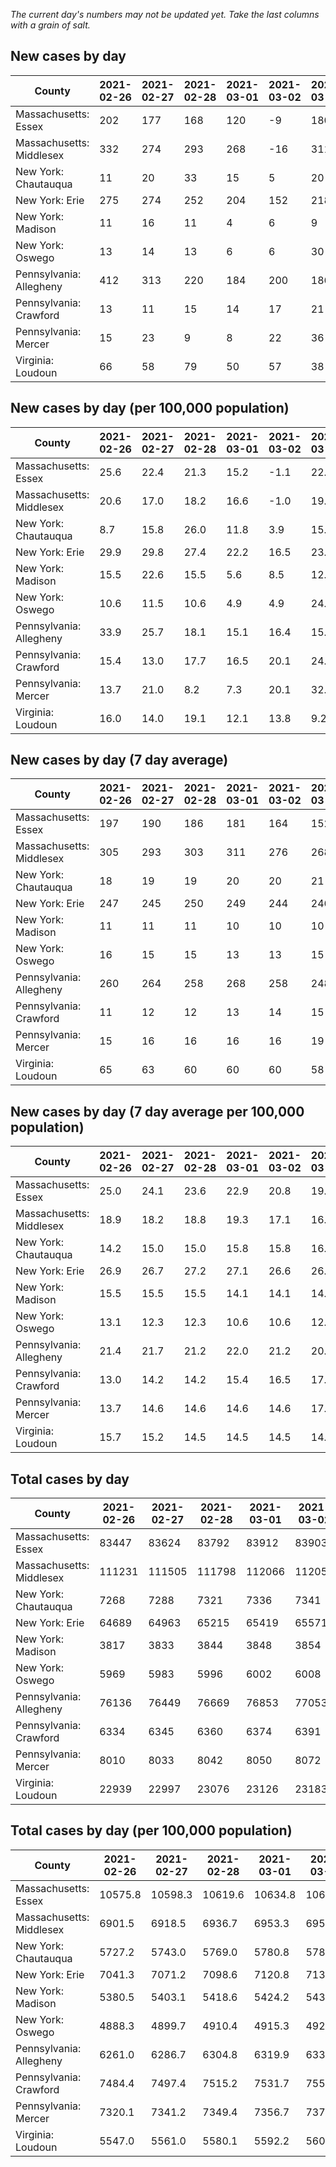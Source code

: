 _The current day's numbers may not be updated yet. Take the last columns with a grain of salt._
## New cases by day

| County | 2021-02-26 | 2021-02-27 | 2021-02-28 | 2021-03-01 | 2021-03-02 | 2021-03-03 | 2021-03-04 |
| --- | --- | --- | --- | --- | --- | --- | --- |
| Massachusetts: Essex | 202 | 177 | 168 | 120 | -9 | 180 |  |
| Massachusetts: Middlesex | 332 | 274 | 293 | 268 | -16 | 311 |  |
| New York: Chautauqua | 11 | 20 | 33 | 15 | 5 | 20 | 18 |
| New York: Erie | 275 | 274 | 252 | 204 | 152 | 218 | 270 |
| New York: Madison | 11 | 16 | 11 | 4 | 6 | 9 | 6 |
| New York: Oswego | 13 | 14 | 13 | 6 | 6 | 30 | 22 |
| Pennsylvania: Allegheny | 412 | 313 | 220 | 184 | 200 | 186 | 276 |
| Pennsylvania: Crawford | 13 | 11 | 15 | 14 | 17 | 21 | 9 |
| Pennsylvania: Mercer | 15 | 23 | 9 | 8 | 22 | 36 | 103 |
| Virginia: Loudoun | 66 | 58 | 79 | 50 | 57 | 38 |  |

## New cases by day (per 100,000 population)

| County | 2021-02-26 | 2021-02-27 | 2021-02-28 | 2021-03-01 | 2021-03-02 | 2021-03-03 | 2021-03-04 |
| --- | --- | --- | --- | --- | --- | --- | --- |
| Massachusetts: Essex | 25.6 | 22.4 | 21.3 | 15.2 | -1.1 | 22.8 |  |
| Massachusetts: Middlesex | 20.6 | 17.0 | 18.2 | 16.6 | -1.0 | 19.3 |  |
| New York: Chautauqua | 8.7 | 15.8 | 26.0 | 11.8 | 3.9 | 15.8 | 14.2 |
| New York: Erie | 29.9 | 29.8 | 27.4 | 22.2 | 16.5 | 23.7 | 29.4 |
| New York: Madison | 15.5 | 22.6 | 15.5 | 5.6 | 8.5 | 12.7 | 8.5 |
| New York: Oswego | 10.6 | 11.5 | 10.6 | 4.9 | 4.9 | 24.6 | 18.0 |
| Pennsylvania: Allegheny | 33.9 | 25.7 | 18.1 | 15.1 | 16.4 | 15.3 | 22.7 |
| Pennsylvania: Crawford | 15.4 | 13.0 | 17.7 | 16.5 | 20.1 | 24.8 | 10.6 |
| Pennsylvania: Mercer | 13.7 | 21.0 | 8.2 | 7.3 | 20.1 | 32.9 | 94.1 |
| Virginia: Loudoun | 16.0 | 14.0 | 19.1 | 12.1 | 13.8 | 9.2 |  |

## New cases by day (7 day average)

| County | 2021-02-26 | 2021-02-27 | 2021-02-28 | 2021-03-01 | 2021-03-02 | 2021-03-03 | 2021-03-04 |
| --- | --- | --- | --- | --- | --- | --- | --- |
| Massachusetts: Essex | 197 | 190 | 186 | 181 | 164 | 152 |  |
| Massachusetts: Middlesex | 305 | 293 | 303 | 311 | 276 | 268 |  |
| New York: Chautauqua | 18 | 19 | 19 | 20 | 20 | 21 | 17 |
| New York: Erie | 247 | 245 | 250 | 249 | 244 | 246 | 235 |
| New York: Madison | 11 | 11 | 11 | 10 | 10 | 10 | 9 |
| New York: Oswego | 16 | 15 | 15 | 13 | 13 | 15 | 15 |
| Pennsylvania: Allegheny | 260 | 264 | 258 | 268 | 258 | 248 | 256 |
| Pennsylvania: Crawford | 11 | 12 | 12 | 13 | 14 | 15 | 14 |
| Pennsylvania: Mercer | 15 | 16 | 16 | 16 | 16 | 19 | 31 |
| Virginia: Loudoun | 65 | 63 | 60 | 60 | 60 | 58 |  |

## New cases by day (7 day average per 100,000 population)

| County | 2021-02-26 | 2021-02-27 | 2021-02-28 | 2021-03-01 | 2021-03-02 | 2021-03-03 | 2021-03-04 |
| --- | --- | --- | --- | --- | --- | --- | --- |
| Massachusetts: Essex | 25.0 | 24.1 | 23.6 | 22.9 | 20.8 | 19.3 |  |
| Massachusetts: Middlesex | 18.9 | 18.2 | 18.8 | 19.3 | 17.1 | 16.6 |  |
| New York: Chautauqua | 14.2 | 15.0 | 15.0 | 15.8 | 15.8 | 16.5 | 13.4 |
| New York: Erie | 26.9 | 26.7 | 27.2 | 27.1 | 26.6 | 26.8 | 25.6 |
| New York: Madison | 15.5 | 15.5 | 15.5 | 14.1 | 14.1 | 14.1 | 12.7 |
| New York: Oswego | 13.1 | 12.3 | 12.3 | 10.6 | 10.6 | 12.3 | 12.3 |
| Pennsylvania: Allegheny | 21.4 | 21.7 | 21.2 | 22.0 | 21.2 | 20.4 | 21.1 |
| Pennsylvania: Crawford | 13.0 | 14.2 | 14.2 | 15.4 | 16.5 | 17.7 | 16.5 |
| Pennsylvania: Mercer | 13.7 | 14.6 | 14.6 | 14.6 | 14.6 | 17.4 | 28.3 |
| Virginia: Loudoun | 15.7 | 15.2 | 14.5 | 14.5 | 14.5 | 14.0 |  |

## Total cases by day

| County | 2021-02-26 | 2021-02-27 | 2021-02-28 | 2021-03-01 | 2021-03-02 | 2021-03-03 | 2021-03-04 |
| --- | --- | --- | --- | --- | --- | --- | --- |
| Massachusetts: Essex | 83447 | 83624 | 83792 | 83912 | 83903 | 84083 |  |
| Massachusetts: Middlesex | 111231 | 111505 | 111798 | 112066 | 112050 | 112361 |  |
| New York: Chautauqua | 7268 | 7288 | 7321 | 7336 | 7341 | 7361 | 7379 |
| New York: Erie | 64689 | 64963 | 65215 | 65419 | 65571 | 65789 | 66059 |
| New York: Madison | 3817 | 3833 | 3844 | 3848 | 3854 | 3863 | 3869 |
| New York: Oswego | 5969 | 5983 | 5996 | 6002 | 6008 | 6038 | 6060 |
| Pennsylvania: Allegheny | 76136 | 76449 | 76669 | 76853 | 77053 | 77239 | 77515 |
| Pennsylvania: Crawford | 6334 | 6345 | 6360 | 6374 | 6391 | 6412 | 6421 |
| Pennsylvania: Mercer | 8010 | 8033 | 8042 | 8050 | 8072 | 8108 | 8211 |
| Virginia: Loudoun | 22939 | 22997 | 23076 | 23126 | 23183 | 23221 |  |

## Total cases by day (per 100,000 population)

| County | 2021-02-26 | 2021-02-27 | 2021-02-28 | 2021-03-01 | 2021-03-02 | 2021-03-03 | 2021-03-04 |
| --- | --- | --- | --- | --- | --- | --- | --- |
| Massachusetts: Essex | 10575.8 | 10598.3 | 10619.6 | 10634.8 | 10633.6 | 10656.4 |  |
| Massachusetts: Middlesex | 6901.5 | 6918.5 | 6936.7 | 6953.3 | 6952.3 | 6971.6 |  |
| New York: Chautauqua | 5727.2 | 5743.0 | 5769.0 | 5780.8 | 5784.7 | 5800.5 | 5814.7 |
| New York: Erie | 7041.3 | 7071.2 | 7098.6 | 7120.8 | 7137.4 | 7161.1 | 7190.5 |
| New York: Madison | 5380.5 | 5403.1 | 5418.6 | 5424.2 | 5432.7 | 5445.4 | 5453.8 |
| New York: Oswego | 4888.3 | 4899.7 | 4910.4 | 4915.3 | 4920.2 | 4944.8 | 4962.8 |
| Pennsylvania: Allegheny | 6261.0 | 6286.7 | 6304.8 | 6319.9 | 6336.4 | 6351.7 | 6374.4 |
| Pennsylvania: Crawford | 7484.4 | 7497.4 | 7515.2 | 7531.7 | 7551.8 | 7576.6 | 7587.2 |
| Pennsylvania: Mercer | 7320.1 | 7341.2 | 7349.4 | 7356.7 | 7376.8 | 7409.7 | 7503.8 |
| Virginia: Loudoun | 5547.0 | 5561.0 | 5580.1 | 5592.2 | 5606.0 | 5615.2 |  |
